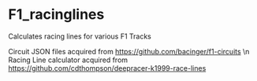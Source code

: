 # F1_racinglines
Calculates racing lines for various F1 Tracks

Circuit JSON files acquired from https://github.com/bacinger/f1-circuits \n
Racing Line calculator acquired from https://github.com/cdthompson/deepracer-k1999-race-lines
